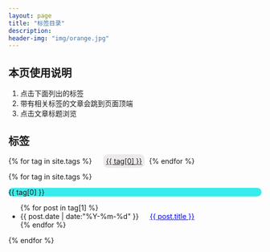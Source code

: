 ```yaml
---
layout: page
title: "标签目录"
description: 
header-img: "img/orange.jpg"  
---
```


## 本页使用说明

1. 点击下面列出的标签
2. 带有相关标签的文章会跳到页面顶端
3. 点击文章标题浏览

## 标签

<!--列出所有文章的标签-->
<div id='tag_cloud'>
{% for tag in site.tags %}
&emsp;<a href="#{{ tag[0] }}" title="{{ tag[0] }}"  target="_self">{{ tag[0] }}</a>
{% endfor %}
</div>

{% for tag in site.tags %}
  <br/>
<p class="listing-seperator" id="{{ tag[0] }}" style=" background-color:rgb(55, 236, 236);   -webkit-border-radius: 9px; -moz-border-radius: 9px; border-radius: 9px;" >{{ tag[0] }}</p>
<ul class="listing">
{% for post in tag[1] %}
  <li class="listing-item">
  <time datetime="{{ post.date | date:"%Y-%m-%d" }}">{{ post.date | date:"%Y-%m-%d" }}</time>
&emsp;
  <a href="{{ post.url }}" title="{{ post.title }}" style="color:blue" id="pp">{{ post.title }}</a>
  </li>
{% endfor %}
</ul>
{% endfor %}

<style>

#tag_cloud>a:hover{
background-color:rgb(83, 80, 80);
color:#fff;}
#tag_cloud>a{
background-color:rgb(236, 234, 234) ;
-webkit-border-radius: 9px; 
-moz-border-radius: 9px; 
border-radius: 9px;  
margin:5px;
padding:5px; 
}
#pp:hover{
margin:20px;
padding:5px;
font-size:16px;
}
</style>